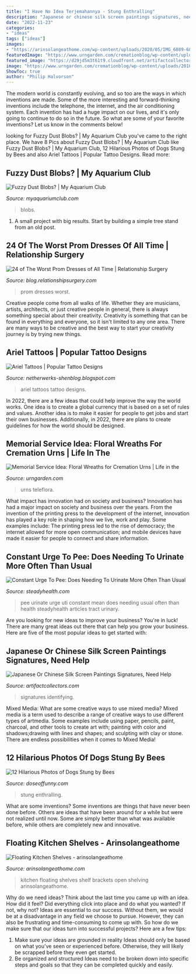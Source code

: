 ```yaml
---
title: "I Have No Idea Terjemahannya - Stung Enthralling"
description: "Japanese or chinese silk screen paintings signatures, need help"
date: "2022-11-23"
categories:
- "ideas"
tags: ["ideas"]
images:
- "https://arinsolangeathome.com/wp-content/uploads/2020/05/IMG_6089-683x1024.jpg"
featuredImage: "https://www.urngarden.com/cremationblog/wp-content/uploads/2010/07/tfurn2.jpg"
featured_image: "https://d29jd5m3t61t9.cloudfront.net/artifactcollectors.com/images/fbfiles/images/828w/IMG_20180729_172047-nsavhzocj4_v_1532917415.jpg"
image: "https://www.urngarden.com/cremationblog/wp-content/uploads/2010/07/tfurn2.jpg"
ShowToc: true
author: "Philip Halvorson"
---
```



The modern world is constantly evolving, and so too are the ways in which inventions are made. Some of the more interesting and forward-thinking inventions include the telephone, the internet, and the air conditioning system. Each invention has had a huge impact on our lives, and it's only going to continue to do so in the future. So what are some of your favorite inventions? Let us know in the comments below!

	

		
looking for Fuzzy Dust Blobs? | My Aquarium Club you've came to the right place. We have 8 Pics about Fuzzy Dust Blobs? | My Aquarium Club like Fuzzy Dust Blobs? | My Aquarium Club, 12 Hilarious Photos of Dogs Stung by Bees and also Ariel Tattoos | Popular Tattoo Designs. Read more:
		
    
## Fuzzy Dust Blobs? | My Aquarium Club

<img loading=lazy src="https://dlgdxii3fgupk.cloudfront.net/myaquariumclub.com/images/fbfiles/images/625w/image-c814048a498cd0a7ff792f6cbf02eba1_v_1517490811.jpeg" onerror="this.onerror=null;this.src='https://tse4.mm.bing.net/th?id=OIP.gS2we76KFzL4TxQy_nauUQHaJ3&amp;pid=15.1';" alt="Fuzzy Dust Blobs? | My Aquarium Club">

_Source: myaquariumclub.com_

>blobs. 

	

1. A small project with big results. Start by building a simple tree stand from an old post.

    
## 24 Of The Worst Prom Dresses Of All Time | Relationship Surgery

<img loading=lazy src="http://blog.relationshipsurgery.com/wp-content/uploads/2014/07/screen-shot-2014-05-19-at-3-39-37-pm1.png" onerror="this.onerror=null;this.src='https://tse2.mm.bing.net/th?id=OIP.pTnLqbgrrlZhDkWhtSxXPQHaJE&amp;pid=15.1';" alt="24 of The Worst Prom Dresses of All Time | Relationship Surgery">

_Source: blog.relationshipsurgery.com_

>prom dresses worst. 

	

Creative people come from all walks of life. Whether they are musicians, artists, architects, or just creative people in general, there is always something special about their creativity. Creativity is something that can be found in everything and everyone, so it isn't limited to any one area. There are many ways to be creative and the best way to start your creativity journey is by trying new things.

    
## Ariel Tattoos | Popular Tattoo Designs

<img loading=lazy src="http://2.bp.blogspot.com/-2bQ8PmqAZYE/UQZTt6TmyPI/AAAAAAAAMqg/Uk7z7pSDpEE/s1600/Img86057_ariel.jpg" onerror="this.onerror=null;this.src='https://tse2.mm.bing.net/th?id=OIP.hEzWHwqTrm__HVPOv7wfPQHaLf&amp;pid=15.1';" alt="Ariel Tattoos | Popular Tattoo Designs">

_Source: netherwerks-shenblog.blogspot.com_

>ariel tattoos tattoo designs. 

	

In 2022, there are a few ideas that could help improve the way the world works. One idea is to create a global currency that is based on a set of rules and values. Another idea is to make it easier for people to get jobs and start their own businesses. Additionally, in 2022, there are plans to create guidelines for how the world should be designed.

    
## Memorial Service Idea: Floral Wreaths For Cremation Urns | Life In The

<img loading=lazy src="https://www.urngarden.com/cremationblog/wp-content/uploads/2010/07/tfurn2.jpg" onerror="this.onerror=null;this.src='https://tse4.mm.bing.net/th?id=OIP.i1wI3siSEz8e54z6u_NPyQHaHI&amp;pid=15.1';" alt="Memorial Service Idea: Floral Wreaths for Cremation Urns | Life in the">

_Source: urngarden.com_

>urns teleflora. 

	

What impact has innovation had on society and business?
Innovation has had a major impact on society and business over the years. From the invention of the printing press to the development of the internet, innovation has played a key role in shaping how we live, work and play. Some examples include: The printing press led to the rise of democracy; the internet allowed for more open communication; and mobile devices have made it easier for people to connect and share information.

    
## Constant Urge To Pee: Does Needing To Urinate More Often Than Usual

<img loading=lazy src="https://userfiles.steadyhealth.com/images/articles/constant-urge-to-pee-does-needing-to-urinate-more-often-than-usual-mean-you-have-a-uti.jpg" onerror="this.onerror=null;this.src='https://tse2.mm.bing.net/th?id=OIP.uBejqcu4Fq91d-9bEuOLhwHaE8&amp;pid=15.1';" alt="Constant Urge To Pee: Does Needing To Urinate More Often Than Usual">

_Source: steadyhealth.com_

>pee urinate urge uti constant mean does needing usual often than health steadyhealth articles tract urinary. 

	

Are you looking for new ideas to improve your business? You're in luck! There are many great ideas out there that can help you grow your business. Here are five of the most popular ideas to get started with:

    
## Japanese Or Chinese Silk Screen Paintings Signatures, Need Help

<img loading=lazy src="https://d29jd5m3t61t9.cloudfront.net/artifactcollectors.com/images/fbfiles/images/828w/IMG_20180729_172047-nsavhzocj4_v_1532917415.jpg" onerror="this.onerror=null;this.src='https://tse3.mm.bing.net/th?id=OIP.Ip4i1kruG2xlvmG7jxkLFgHaJ4&amp;pid=15.1';" alt="Japanese Or Chinese Silk Screen Paintings Signatures, Need Help">

_Source: artifactcollectors.com_

>signatures identifying. 

	

Mixed Media: What are some creative ways to use mixed media?
Mixed media is a term used to describe a range of creative ways to use different types of artmedia. Some examples include using paper, pencils, paint, charcoal, and other tools to create art with; painting with color and shadows;drawing with lines and shapes; and sculpting with clay or stone. There are endless possibilities when it comes to Mixed Media!

    
## 12 Hilarious Photos Of Dogs Stung By Bees

<img loading=lazy src="https://www.doseoffunny.com/wp-content/uploads/2014/07/dogs-stung-bees-pictures-7.jpg" onerror="this.onerror=null;this.src='https://tse3.mm.bing.net/th?id=OIP.o7B1lZTX8loxI0Xh6KGVGQAAAA&amp;pid=15.1';" alt="12 Hilarious Photos of Dogs Stung by Bees">

_Source: doseoffunny.com_

>stung enthralling. 

	

What are some inventions?
Some inventions are things that have never been done before. Others are ideas that have been around for a while but were not realized until now. Some are simply better than what was available before, while others are completely new and innovative.

    
## Floating Kitchen Shelves - Arinsolangeathome

<img loading=lazy src="https://arinsolangeathome.com/wp-content/uploads/2020/05/IMG_6089-683x1024.jpg" onerror="this.onerror=null;this.src='https://tse1.mm.bing.net/th?id=OIP.3uL-PCt308YFjZfDUGMynQHaLG&amp;pid=15.1';" alt="Floating Kitchen Shelves - arinsolangeathome">

_Source: arinsolangeathome.com_

>kitchen floating shelves shelf brackets open shelving arinsolangeathome. 

	

Why do we need ideas?
Think about the last time you came up with an idea. How did it feel? Did everything click into place and do what you wanted? If not, why not?
Ideas are essential to our success. Without them, we would be at a disadvantage in any field we choose to pursue. However, they can also be frustrating and time-consuming to come up with. So how do we make sure that our ideas turn into successful projects? Here are a few tips: 

1) Make sure your ideas are grounded in reality 
Ideas should only be based on what you've seen or experienced before. Otherwise, they will likely be scrapped before they even get started. 
2) Be organized and structured 
Ideas need to be broken down into specific steps and goals so that they can be completed quickly and easily.

